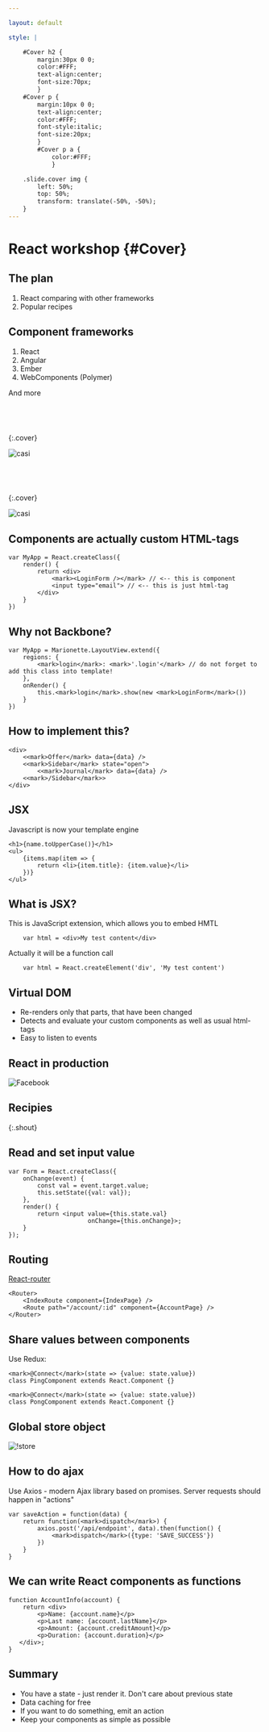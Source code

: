 ```yaml
---

layout: default

style: |

    #Cover h2 {
        margin:30px 0 0;
        color:#FFF;
        text-align:center;
        font-size:70px;
        }
    #Cover p {
        margin:10px 0 0;
        text-align:center;
        color:#FFF;
        font-style:italic;
        font-size:20px;
        }
        #Cover p a {
            color:#FFF;
            }

    .slide.cover img {
        left: 50%;
        top: 50%;
        transform: translate(-50%, -50%);
    }
---
```


# React workshop {#Cover}

## The plan

1. React comparing with other frameworks
2. Popular recipes


## Component frameworks

1. React
2. Angular
3. Ember
4. WebComponents (Polymer)

And more

## &nbsp;
{:.cover}

![casi](pictures/casi-overview.jpg)

## &nbsp;
{:.cover}

![casi](pictures/casi-components.jpg)

## Components are actually custom HTML-tags

    var MyApp = React.createClass({
        render() {
            return <div>
                <mark><LoginForm /></mark> // <-- this is component
                <input type="email"> // <-- this is just html-tag
            </div>
        }
    })

## Why not Backbone?

    var MyApp = Marionette.LayoutView.extend({
        regions: {
            <mark>login</mark>: <mark>'.login'</mark> // do not forget to add this class into template!
        },
        onRender() {
            this.<mark>login</mark>.show(new <mark>LoginForm</mark>())
        }
    })

## How to implement this?

    <div>
        <<mark>Offer</mark> data={data} />
        <<mark>Sidebar</mark> state="open">
            <<mark>Journal</mark> data={data} />
        <<mark>/Sidebar</mark>>
    </div>

## JSX

Javascript is now your template engine

    <h1>{name.toUpperCase()}</h1>
    <ul>
        {items.map(item => {
            return <li>{item.title}: {item.value}</li>
        })}
    </ul>

## What is JSX?

This is JavaScript extension, which allows you to embed HMTL

```
    var html = <div>My test content</div>
```

Actually it will be a function call

```
    var html = React.createElement('div', 'My test content')
```

## Virtual DOM

* Re-renders only that parts, that have been changed
* Detects and evaluate your custom components as well as usual html-tags
* Easy to listen to events

## React in production

![Facebook](pictures/react-in-prod.png)

## Recipies
{:.shout}

## Read and set input value

    var Form = React.createClass({
        onChange(event) {
            const val = event.target.value;
            this.setState({val: val});
        },
        render() {
            return <input value={this.state.val}
                          onChange={this.onChange}>;
        }
    });

## Routing

[React-router](https://github.com/reactjs/react-router)

    <Router>
        <IndexRoute component={IndexPage} />
        <Route path="/account/:id" component={AccountPage} />
    </Router>

## Share values between components

Use Redux:

    <mark>@Connect</mark>(state => {value: state.value})
    class PingComponent extends React.Component {}

    <mark>@Connect</mark>(state => {value: state.value})
    class PongComponent extends React.Component {}

## Global store object

![!store](pictures/redux.svg)

## How to do ajax

Use Axios - modern Ajax library based on promises.
Server requests should happen in "actions"

    var saveAction = function(data) {
        return function(<mark>dispatch</mark>) {
            axios.post('/api/endpoint', data).then(function() {
                <mark>dispatch</mark>({type: 'SAVE_SUCCESS'})
            })
        }
    }

## We can write React components as functions

    function AccountInfo(account) {
        return <div>
            <p>Name: {account.name}</p>
            <p>Last name: {account.lastName}</p>
            <p>Amount: {account.creditAmount}</p>
            <p>Duration: {account.duration}</p>
       </div>;
    }

## Summary

* You have a state - just render it. Don't care about previous state
* Data caching for free
* If you want to do something, emit an action
* Keep your components as simple as possible

